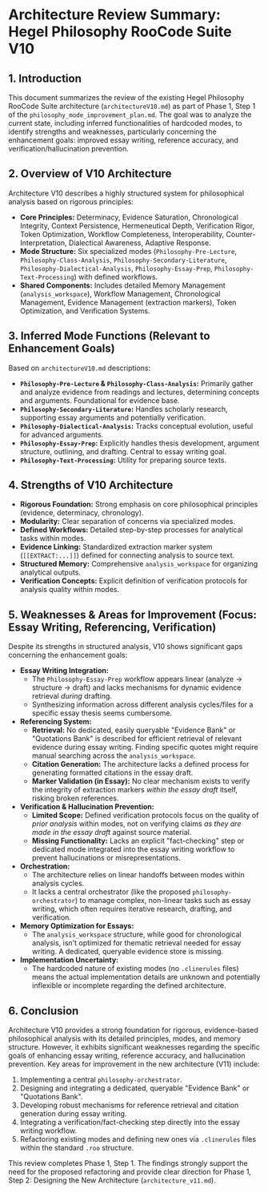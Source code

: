 # Architecture Review Summary: Hegel Philosophy RooCode Suite V10

## 1. Introduction

This document summarizes the review of the existing Hegel Philosophy RooCode Suite architecture (`architectureV10.md`) as part of Phase 1, Step 1 of the `philosophy_mode_improvement_plan.md`. The goal was to analyze the current state, including inferred functionalities of hardcoded modes, to identify strengths and weaknesses, particularly concerning the enhancement goals: improved essay writing, reference accuracy, and verification/hallucination prevention.

## 2. Overview of V10 Architecture

Architecture V10 describes a highly structured system for philosophical analysis based on rigorous principles:

*   **Core Principles:** Determinacy, Evidence Saturation, Chronological Integrity, Context Persistence, Hermeneutical Depth, Verification Rigor, Token Optimization, Workflow Completeness, Interoperability, Counter-Interpretation, Dialectical Awareness, Adaptive Response.
*   **Mode Structure:** Six specialized modes (`Philosophy-Pre-Lecture`, `Philosophy-Class-Analysis`, `Philosophy-Secondary-Literature`, `Philosophy-Dialectical-Analysis`, `Philosophy-Essay-Prep`, `Philosophy-Text-Processing`) with defined workflows.
*   **Shared Components:** Includes detailed Memory Management (`analysis_workspace`), Workflow Management, Chronological Management, Evidence Management (extraction markers), Token Optimization, and Verification Systems.

## 3. Inferred Mode Functions (Relevant to Enhancement Goals)

Based on `architectureV10.md` descriptions:

*   **`Philosophy-Pre-Lecture` & `Philosophy-Class-Analysis`:** Primarily gather and analyze evidence from readings and lectures, determining concepts and arguments. Foundational for evidence base.
*   **`Philosophy-Secondary-Literature`:** Handles scholarly research, supporting essay arguments and potentially verification.
*   **`Philosophy-Dialectical-Analysis`:** Tracks conceptual evolution, useful for advanced arguments.
*   **`Philosophy-Essay-Prep`:** Explicitly handles thesis development, argument structure, outlining, and drafting. Central to essay writing goal.
*   **`Philosophy-Text-Processing`:** Utility for preparing source texts.

## 4. Strengths of V10 Architecture

*   **Rigorous Foundation:** Strong emphasis on core philosophical principles (evidence, determinacy, chronology).
*   **Modularity:** Clear separation of concerns via specialized modes.
*   **Defined Workflows:** Detailed step-by-step processes for analytical tasks within modes.
*   **Evidence Linking:** Standardized extraction marker system (`[[EXTRACT:...]]`) defined for connecting analysis to source text.
*   **Structured Memory:** Comprehensive `analysis_workspace` for organizing analytical outputs.
*   **Verification Concepts:** Explicit definition of verification protocols for analysis quality within modes.

## 5. Weaknesses & Areas for Improvement (Focus: Essay Writing, Referencing, Verification)

Despite its strengths in structured analysis, V10 shows significant gaps concerning the enhancement goals:

*   **Essay Writing Integration:**
    *   The `Philosophy-Essay-Prep` workflow appears linear (analyze -> structure -> draft) and lacks mechanisms for dynamic evidence retrieval *during* drafting.
    *   Synthesizing information across different analysis cycles/files for a specific essay thesis seems cumbersome.
*   **Referencing System:**
    *   **Retrieval:** No dedicated, easily queryable "Evidence Bank" or "Quotations Bank" is described for efficient retrieval of relevant evidence during essay writing. Finding specific quotes might require manual searching across the `analysis_workspace`.
    *   **Citation Generation:** The architecture lacks a defined process for generating formatted citations in the essay draft.
    *   **Marker Validation (in Essay):** No clear mechanism exists to verify the integrity of extraction markers *within the essay draft* itself, risking broken references.
*   **Verification & Hallucination Prevention:**
    *   **Limited Scope:** Defined verification protocols focus on the quality of *prior analysis* within modes, not on verifying claims *as they are made in the essay draft* against source material.
    *   **Missing Functionality:** Lacks an explicit "fact-checking" step or dedicated mode integrated into the essay writing workflow to prevent hallucinations or misrepresentations.
*   **Orchestration:**
    *   The architecture relies on linear handoffs between modes within analysis cycles.
    *   It lacks a central orchestrator (like the proposed `philosophy-orchestrator`) to manage complex, non-linear tasks such as essay writing, which often requires iterative research, drafting, and verification.
*   **Memory Optimization for Essays:**
    *   The `analysis_workspace` structure, while good for chronological analysis, isn't optimized for thematic retrieval needed for essay writing. A dedicated, queryable evidence store is missing.
*   **Implementation Uncertainty:**
    *   The hardcoded nature of existing modes (no `.clinerules` files) means the actual implementation details are unknown and potentially inflexible or incomplete regarding the defined architecture.

## 6. Conclusion

Architecture V10 provides a strong foundation for rigorous, evidence-based philosophical analysis with its detailed principles, modes, and memory structure. However, it exhibits significant weaknesses regarding the specific goals of enhancing essay writing, reference accuracy, and hallucination prevention. Key areas for improvement in the new architecture (V11) include:

1.  Implementing a central `philosophy-orchestrator`.
2.  Designing and integrating a dedicated, queryable "Evidence Bank" or "Quotations Bank".
3.  Developing robust mechanisms for reference retrieval and citation generation during essay writing.
4.  Integrating a verification/fact-checking step directly into the essay writing workflow.
5.  Refactoring existing modes and defining new ones via `.clinerules` files within the standard `.roo` structure.

This review completes Phase 1, Step 1. The findings strongly support the need for the proposed refactoring and provide clear direction for Phase 1, Step 2: Designing the New Architecture (`architecture_v11.md`).